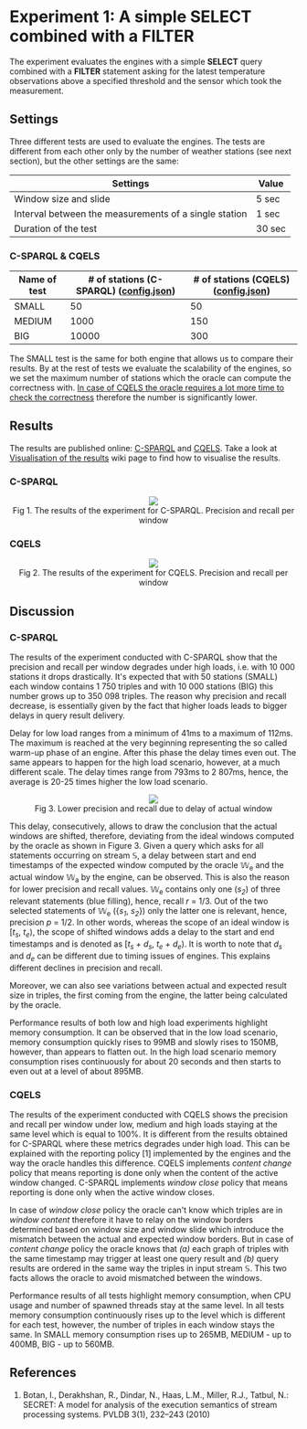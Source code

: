 # Experiment 1: A simple SELECT combined with a FILTER

The experiment evaluates the engines with a simple **SELECT** query combined with a **FILTER** statement asking for the latest temperature observations above a specified threshold and the sensor which took the measurement.

## Settings

Three different tests are used to evaluate the engines. The tests are different from each other only by the number of weather stations (see next section), but the other settings are the same:

Settings | Value
---------|------
Window size and slide | 5 sec
Interval between the measurements of a single station | 1 sec
Duration of the test | 30 sec

### C-SPARQL & CQELS

Name of test | # of stations (C-SPARQL) ([config.json](https://github.com/YABench/yabench-one/blob/master/Experiment_1/csparql/config.json)) | # of stations (CQELS) ([config.json](https://github.com/YABench/yabench-one/blob/master/Experiment_1/cqels/config.json))
-------------|--------------------------|----------------------
SMALL | 50 | 50
MEDIUM | 1000 | 150
BIG | 10000 | 300

The SMALL test is the same for both engine that allows us to compare their results. By at the rest of tests we evaluate the scalability of the engines, so we set the maximum number of stations which the oracle can compute the correctness with. [In case of CQELS the oracle requires a lot more time to check the correctness](TODO) therefore the number is significantly lower.

## Results

The results are published online: [C-SPARQL](https://github.com/YABench/yabench-one/tree/master/Experiment_1/csparql/results) and [CQELS](https://github.com/YABench/yabench-one/tree/master/Experiment_1/cqels/results). Take a look at [Visualisation of the results](https://github.com/YABench/yabench/wiki#visualisation-the-results) wiki page to find how to visualise the results.

### C-SPARQL
<p align="center">
    <img src="http://yabench.github.io/yabench-one/Experiment_1/csparql/ORACLE_pr.png"/>
    </br>
    Fig 1. The results of the experiment for C-SPARQL. Precision and recall per window
</p>

### CQELS

<p align="center">
    <img src="http://yabench.github.io/yabench-one/Experiment_1/cqels/ORACLE_pr.png"/>
    </br>
    Fig 2. The results of the experiment for CQELS. Precision and recall per window
</p>

## Discussion

### C-SPARQL

The results of the experiment conducted with C-SPARQL show that the precision and recall per window degrades under high loads, i.e. with 10 000 stations it drops drastically. It's expected that with 50 stations (SMALL) each window contains 1 750 triples and with 10 000 stations (BIG) this number grows up to 350 098 triples. The reason why precision and recall decrease, is essentially given by the fact that higher loads leads to bigger delays in query result delivery.

Delay for low load ranges from a minimum of 41ms to a maximum of 112ms. The maximum is reached at the very beginning representing the so called warm-up phase of an engine. After this phase the delay times even out. The same appears to happen for the high load scenario, however, at a much different scale. The delay times range from 793ms to 2 807ms, hence, the average is 20-25 times higher the low load scenario.

<p align="center">
  <img src="http://yabench.github.io/yabench-one/Experiment_1/winshift.png"/>
  </br>
  <span>Fig 3. Lower precision and recall due to delay of actual window</span>
</p>

This delay, consecutively, allows to draw the conclusion that the actual windows are shifted, therefore, deviating from the ideal windows computed by the oracle as shown in Figure 3. Given a query which asks for all statements occurring on stream &#x1D54A;, a delay between start and end timestamps of the expected window computed by the oracle &#x1D54E;<sub>e</sub> and the actual window &#x1D54E;<sub>a</sub> by the engine, can be observed. This is also the reason for lower precision and recall values. &#x1D54E;<sub>e</sub> contains only one (*s<sub>2</sub>*) of three relevant statements (blue filling), hence, recall *r* = 1/3. Out of the two selected statements of &#x1D54E;<sub>e</sub> ({*s<sub>1</sub>*, *s<sub>2</sub>*}) only the latter one is relevant, hence, precision *p* = 1/2. In other words, whereas the scope of an ideal window is [*t<sub>s</sub>*, *t<sub>e</sub>*), the scope of shifted windows adds a delay to the start and end timestamps and is denoted as [*t<sub>s</sub>* + *d<sub>s</sub>*, *t<sub>e</sub>* + *d<sub>e</sub>*). It is worth to note that *d<sub>s</sub>* and *d<sub>e</sub>* can be different due to timing issues of engines. This explains different declines in precision and recall.

Moreover, we can also see variations between actual and expected result size in triples, the first coming from the engine, the latter being calculated by the oracle.

Performance results of both low and high load experiments highlight memory consumption. It can be observed that in the low load scenario, memory consumption quickly rises to 99MB and slowly rises to 150MB, however, than appears to flatten out. In the high load scenario memory consumption rises continuously for about 20 seconds and then starts to even out at a level of about 895MB.

### CQELS

The results of the experiment conducted with CQELS shows the precision and recall per window under low, medium and high loads staying at the same level which is equal to 100%. It is different from the results obtained for C-SPARQL where these metrics degrades under high load. This can be explained with the reporting policy [1] implemented by the engines and the way the oracle handles this difference. CQELS implements *content change* policy that means reporting is done only when the content of the active window changed. C-SPARQL implements *window close* policy that means reporting is done only when the active window closes.

In case of *window close* policy the oracle can't know which triples are in *window content* therefore it have to relay on the window borders determined based on window size and window slide which introduce the mismatch between the actual and expected window borders. But in case of *content change* policy the oracle knows that *(a)* each graph of triples with the same timestamp may trigger at least one query result and *(b)* query results are ordered in the same way the triples in input stream &#x1D54A;. This two facts allows the oracle to avoid mismatched between the windows.

Performance results of all tests highlight memory consumption, when CPU usage and number of spawned threads stay at the same level. In all tests memory consumption continuously rises up to the level which is different for each test, however, the number of triples in each window stays the same. In SMALL memory consumption rises up to 265MB, MEDIUM - up to 400MB, BIG - up to 560MB.

## References

1. Botan, I., Derakhshan, R., Dindar, N., Haas, L.M., Miller, R.J., Tatbul, N.: SECRET: A model for analysis of the execution semantics of stream processing systems. PVLDB 3(1), 232–243 (2010)
